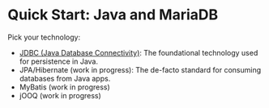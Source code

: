 # Quick Start: Java and MariaDB

Pick your technology:

- [JDBC (Java Database Connectivity)](jdbc/): The foundational technology used for persistence in Java.
- JPA/Hibernate (work in progress): The de-facto standard for consuming databases from Java apps.
- MyBatis (work in progress)
- jOOQ (work in progress)
